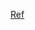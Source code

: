 [Ref](https://codeburst.io/explanation-of-recommender-systems-in-information-retrieval-13077e1d916c)
